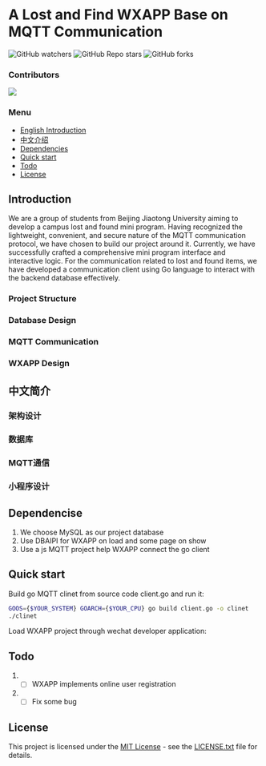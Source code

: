 # A Lost and Find WXAPP Base on MQTT Communication 
![GitHub watchers](https://img.shields.io/github/watchers/JJLi0427/MQTT_LostFind_wxapp)
![GitHub Repo stars](https://img.shields.io/github/stars/JJLi0427/MQTT_LostFind_wxapp)
![GitHub forks](https://img.shields.io/github/forks/JJLi0427/MQTT_LostFind_wxapp)

### Contributors
<a href="https://github.com/JJLi0427/MQTT_LostFind_wxapp/graphs/contributors">
  <img src="https://contrib.rocks/image?repo=JJLi0427/MQTT_LostFind_wxapp" />
</a>

### Menu
- [English Introduction](##Introduction)
- [中文介绍](##中文简介)
- [Dependencies](##Dependencise)
- [Quick start](##Quick-start)
- [Todo](##Todo)
- [License](##License)

## Introduction
We are a group of students from Beijing Jiaotong University aiming to develop a campus lost and found mini program. Having recognized the lightweight, convenient, and secure nature of the MQTT communication protocol, we have chosen to build our project around it. Currently, we have successfully crafted a comprehensive mini program interface and interactive logic. For the communication related to lost and found items, we have developed a communication client using Go language to interact with the backend database effectively.

### Project Structure

### Database Design

### MQTT Communication

### WXAPP Design

## 中文简介

### 架构设计

### 数据库

### MQTT通信

### 小程序设计

## Dependencise
1. We choose MySQL as our project database
2. Use DBAIPI for WXAPP on load and some page on show
3. Use a js MQTT project help WXAPP connect the go client

## Quick start
Build go MQTT clinet from source code client.go and run it:
```bash
GOOS={$YOUR_SYSTEM} GOARCH={$YOUR_CPU} go build client.go -o clinet
./clinet
```
Load WXAPP project through wechat developer application:
## Todo
1. -[ ] WXAPP implements online user registration
2. -[ ] Fix some bug

## License
This project is licensed under the [MIT License](https://opensource.org/license/MIT) - see the [LICENSE.txt](https://github.com/JJLi0427/MQTT_LostFind_wxapp/blob/main/LICENSE.txt) file for details.
